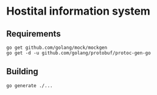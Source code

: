 # Hostital information system

## Requirements

    go get github.com/golang/mock/mockgen
    go get -d -u github.com/golang/protobuf/protoc-gen-go
    
    
## Building

    go generate ./...
    
    